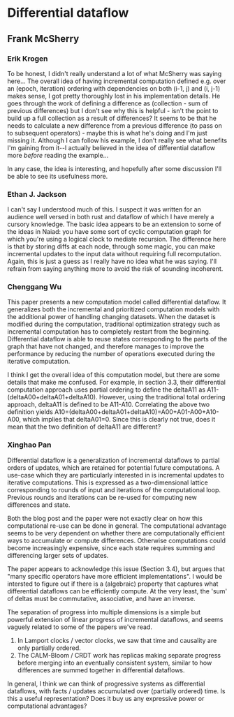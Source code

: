 # Differential dataflow
## Frank McSherry

### Erik Krogen

To be honest, I didn't really understand a lot of what McSherry was saying here... The overall idea of having incremental computation defined e.g. over an (epoch, iteration) ordering with dependencies on both (i-1, j) and (i, j-1) makes sense, I got pretty thoroughly lost in his implementation details. He goes through the work of defining a difference as (collection - sum of previous differences) but I don't see why this is helpful - isn't the point to build up a full collection as a result of differences? It seems to be that he needs to calculate a new difference from a previous difference (to pass on to subsequent operators) - maybe this is what he's doing and I'm just missing it. Although I can follow his example, I don't really see what benefits I'm gaining from it--I actually believed in the idea of differential dataflow more *before* reading the example...

In any case, the idea is interesting, and hopefully after some discussion I'll be able to see its usefulness more. 

### Ethan J. Jackson
I can't say I understood much of this.  I suspect it was written for an
audience well versed in both rust and dataflow of which I have merely a cursory
knowledge.  The basic idea appears to be an extension to some of the ideas in
Naiad:  you have some sort of cyclic computation graph for which you're using a
logical clock to mediate recursion.  The difference here is that by storing
diffs at each node, through some magic, you can make incremental updates to the
input data without requiring full recomputation.  Again, this is just a guess
as I really have no idea what he was saying.  I'll refrain from saying anything
more to avoid the risk of sounding incoherent.

### Chenggang Wu
This paper presents a new computation model called differential dataflow. It generalizes both the incremental and prioritized computation models with the additional power of handling changing datasets. When the dataset is modified during the computation, traditional optimization strategy such as incremental computation has to completely restart from the beginning. Differential dataflow is able to reuse states corresponding to the parts of the graph that have not changed, and therefore manages to improve the performance by reducing the number of operations executed during the iterative computation.

I think I get the overall idea of this computation model, but there are some details that make me confused. For example, in section 3.3, their differential computation approach uses partial ordering to define the deltaA11 as A11-(deltaA00+deltaA01+deltaA10). However, using the traditional total ordering approach, deltaA11 is defined to be A11-A10. Correlating the above two definition yields A10=(deltaA00+deltaA01+deltaA10)=A00+A01-A00+A10-A00, which implies that deltaA01=0. Since this is clearly not true, does it mean that the two definition of deltaA11 are different?

### Xinghao Pan

Differential dataflow is a generalization of incremental dataflows to partial orders of updates, which are retained for potential future computations.
A use-case which they are particularly interested in is incremental updates to iterative computations.
This is expressed as a two-dimensional lattice corresponding to rounds of input and iterations of the computational loop.
Previous rounds and iterations can be re-used for computing new differences and state.

Both the blog post and the paper were not exactly clear on how this computational re-use can be done in general.
The computational advantage seems to be very dependent on whether there are computationally efficient ways to accumulate or compute differences.
Otherwise computations could become increasingly expensive, since each state requires summing and differencing larger sets of updates.

The paper appears to acknowledge this issue (Section 3.4), but argues that "many specific operators have more efficient implementations".
I would be intersted to figure out if there is a (algebraic) property that captures what differential dataflows can be efficiently compute.
At the very least, the 'sum' of deltas must be commutative, associative, and have an inverse.

The separation of progress into multiple dimensions is a simple but powerful extension of linear progress of incremental dataflows, and seems vaguely related to some of the papers we've read.

1. In Lamport clocks / vector clocks, we saw that time and causality are only partially ordered.
2. The CALM-Bloom / CRDT work has replicas making separate progress before merging into an eventually consistent system, similar to how differences are summed together in differential dataflows.

In general, I think we can think of progressive systems as differential dataflows, with facts / updates accumulated over (partially ordered) time.
Is this a useful representation? Does it buy us any expressive power or computational advantages?
